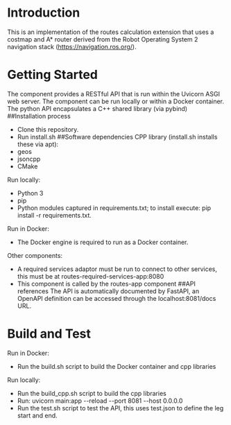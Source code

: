 # Introduction 
This is an implementation of the routes calculation extension that uses a costmap and A* router derived from the Robot Operating System 2 navigation stack (https://navigation.ros.org/).

# Getting Started
The component provides a RESTful API that is run within the Uvicorn ASGI web server. The component can be run locally or within a Docker container.
The python API encapsulates a C++ shared library (via pybind)
##Installation process
- Clone this repository.
- Run install.sh
##Software dependencies
CPP library (install.sh installs these via apt):
- geos
- jsoncpp
- CMake

Run locally:
- Python 3
- pip
- Python modules captured in requirements.txt; to install execute: pip install -r requirements.txt.

Run in Docker:
- The Docker engine is required to run as a Docker container.

Other components:
- A required services adaptor must be run to connect to other services, this must be at routes-required-services-app:8080
- This component is called by the routes-app component
##API references
The API is automatically documented by FastAPI, an OpenAPI definition can be accessed through the localhost:8081/docs URL.

# Build and Test
Run in Docker:
- Run the build.sh script to build the Docker container and cpp libraries

Run locally:
- Run the build_cpp.sh script to build the cpp libraries 
- Run: uvicorn main:app --reload --port 8081 --host 0.0.0.0
- Run the test.sh script to test the API, this uses test.json to define the leg start and end.
